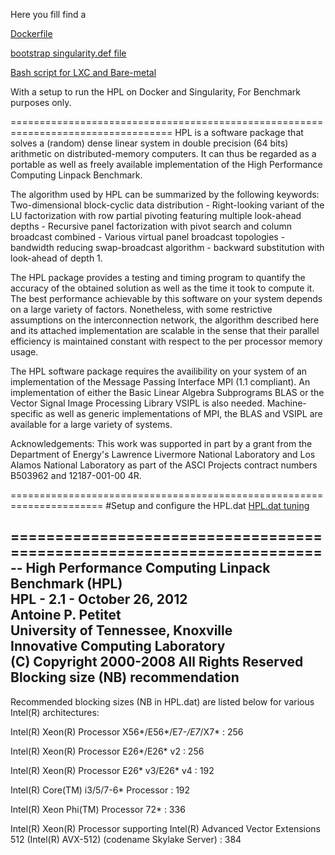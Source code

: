 Here you fill find a

[Dockerfile](defs_dockerfiles/dockerfile/Dockerfile_same_image)

[bootstrap singularity.def file](defs_dockerfiles/singularity/xenial_docker_hpllinpack.def)

[Bash script for LXC and Bare-metal](defs_dockerfiles/LXC/hpl_install.sh)


With a setup to run the HPL on Docker and Singularity, For Benchmark purposes only.

==================================================================================
HPL is a software package that solves a (random) dense linear system in double precision (64 bits) arithmetic on distributed-memory computers. It can thus be regarded as a portable as well as freely available implementation of the High Performance Computing Linpack Benchmark.

The algorithm used by HPL can be summarized by the following keywords: Two-dimensional block-cyclic data distribution - Right-looking variant of the LU factorization with row partial pivoting featuring multiple look-ahead depths - Recursive panel factorization with pivot search and column broadcast combined - Various virtual panel broadcast topologies - bandwidth reducing swap-broadcast algorithm - backward substitution with look-ahead of depth 1.

The HPL package provides a testing and timing program to quantify the accuracy of the obtained solution as well as the time it took to compute it. The best performance achievable by this software on your system depends on a large variety of factors. Nonetheless, with some restrictive assumptions on the interconnection network, the algorithm described here and its attached implementation are scalable in the sense that their parallel efficiency is maintained constant with respect to the per processor memory usage.

The HPL software package requires the availibility on your system of an implementation of the Message Passing Interface MPI (1.1 compliant). An implementation of either the Basic Linear Algebra Subprograms BLAS or the Vector Signal Image Processing Library VSIPL is also needed. Machine-specific as well as generic implementations of MPI, the BLAS and VSIPL are available for a large variety of systems.

Acknowledgements: This work was supported in part by a grant from the Department of Energy's Lawrence Livermore National Laboratory and Los Alamos National Laboratory as part of the ASCI Projects contract numbers B503962 and 12187-001-00 4R.

======================================================================
#Setup and configure the HPL.dat
[HPL.dat tuning](http://www.netlib.org/benchmark/hpl/tuning.html)

======================================================================
 -- High Performance Computing Linpack Benchmark (HPL)                
    HPL - 2.1 - October 26, 2012                        
    Antoine P. Petitet                                                
    University of Tennessee, Knoxville                                
    Innovative Computing Laboratory                                 
    (C) Copyright 2000-2008 All Rights Reserved      
Blocking size (NB) recommendation
---------------------------------


Recommended blocking sizes (NB in HPL.dat) are listed below for various Intel(R) 
architectures:

Intel(R) Xeon(R) Processor X56*/E56*/E7-*/E7*/X7*                             : 256

Intel(R) Xeon(R) Processor E26*/E26* v2                                       : 256

Intel(R) Xeon(R) Processor E26* v3/E26* v4                                    : 192

Intel(R) Core(TM) i3/5/7-6* Processor                                         : 192

Intel(R) Xeon Phi(TM) Processor 72*                                           : 336

Intel(R) Xeon(R) Processor supporting Intel(R) Advanced Vector Extensions 512
         (Intel(R) AVX-512) (codename Skylake Server)                         : 384
